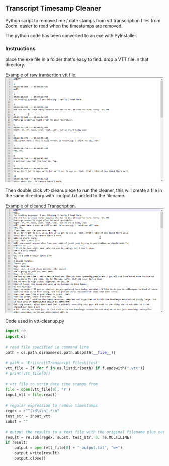 ## **Transcript Timesamp Cleaner**

Python script to remove time / date stamps from vtt transcription files from Zoom.  easier to read when the timestamps are removed.

The python code has been converted to an exe with PyInstaller.

###  **Instructions**

place the exe file in a folder that's easy to find.  drop a VTT file in that directory.  

Example of raw transcrtion vtt file.
![Sample.vtt raw](/img/vtt-preclean.png)

Then double click vtt-cleanup.exe to run the cleaner, this will create a file in the same directory with -output.txt added to the filename.

Example of cleaned Transcription.
![sample.txt post process](/img/vtt-cleaned.png)

Code used in vtt-cleanup.py
```Python
import re
import os

# read file specified in command line
path = os.path.dirname(os.path.abspath(__file__))

# path = 'E:\\src\\Transcript Files\\test'
vtt_file = [f for f in os.listdir(path) if f.endswith(".vtt")]
# print(vtt_file[0])

# vtt file to strip date time stamps from
file = open(vtt_file[0], 'r')
input_vtt = file.read()

# regular expression to remove timestamps
regex = r"^[\d\s\n].*\n"
test_str = input_vtt
subst = ""

# output the results to a text file with the original filename plus output.txt
result = re.sub(regex, subst, test_str, 0, re.MULTILINE)
if result:
    output = open(vtt_file[0] + "-output.txt", "w+")
    output.write(result)
    output.close()
```
